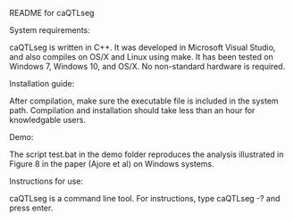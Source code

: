README for caQTLseg

System requirements:

caQTLseg is written in C++. It was developed in Microsoft Visual Studio, and also compiles on OS/X and Linux using make. It has been tested on Windows 7, Windows 10, and OS/X. No non-standard hardware is required.

Installation guide:

After compilation, make sure the executable file is included in the system path. Compilation and installation should take less than an hour for knowledgable users.

Demo:

The script test.bat in the demo folder reproduces the analysis illustrated in Figure 8 in the paper (Ajore et al) on Windows systems.

Instructions for use:

caQTLseg is a command line tool. For instructions, type caQTLseg -? and press enter.
